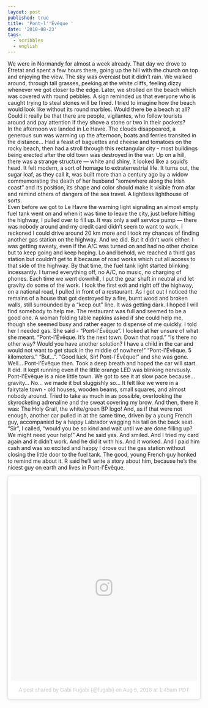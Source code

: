 ```yaml
---
layout: post
published: true
title: 'Pont-l''Évêque '
date: '2018-08-23'
tags:
  - scribbles
  - english
---
```



We were in Normandy for almost a week already. That day we drove to Étretat and spent a few hours there, going up the hill with the church on top and enjoying the view. The sky was overcast but it didn’t rain. We walked around, through tall grasses, peeking at the white cliffs, feeling dizzy whenever we got closer to the edge. Later, we strolled on the beach which was covered with round pebbles. A sign reminded us that everyone who is caught trying to steal stones will be fined. I tried to imagine how the beach would look like without its round marbles. Would there be a beach at all? Could it really be that there are people, vigilantes, who follow tourists around and pay attention if they shove a stone or two in their pockets?  
In the afternoon we landed in Le Havre. The clouds disappeared, a generous sun was warming up the afternoon, boats and ferries transited in the distance… Had a feast of baguettes and cheese and tomatoes on the rocky beach, then had a stroll through this rectangular city - most buildings being erected after the old town was destroyed in the war. Up on a hill, there was a strange structure — white and shiny, it looked like a squid’s head. It felt modern, a sort of homage to extraterrestrial life. It turns out, the sugar loaf, as they call it, was built more than a century ago by a widow commemorating the death of her husband “somewhere along the Irish coast” and its position, its shape and color should make it visible from afar and remind others of dangers of the sea travel. A lightless lighthouse of sorts.  
Even before we got to Le Havre the warning light signaling an almost empty fuel tank went on and when it was time to leave the city, just before hitting the highway, I pulled over to fill up. It was only a self service pump — there was nobody around and my credit card didn’t seem to want to work. I reckoned I could drive around 20 km more and I took my chances of finding another gas station on the highway. And we did. But it didn’t work either. I was getting sweaty, even if the A/C was turned on and had no other choice but to keep going and keep hoping. Lo and behold, we reached a third gas station but couldn’t get to it because of road works which cut all access to that side of the highway. By that time, the fuel tank light started blinking incessantly. I turned everything off, no A/C, no music, no charging of phones. Each time we went downhill, I put the gear shaft in neutral and let gravity do some of the work. I took the first exit and right off the highway, on a national road, I pulled in front of a restaurant. As I got out I noticed the remains of a house that got destroyed by a fire, burnt wood and broken walls, still surrounded by a “keep out” line. It was getting dark. I hoped I will find somebody to help me. The restaurant was full and seemed to be a good one. A woman folding table napkins asked if she could help me, though she seemed busy and rather eager to dispense of me quickly. I told her I needed gas. She said - “Pont-l'Évêque”. I looked at her unsure of what she meant. “Pont-l'Évêque. It’s the next town. Down that road.” “Is there no other way? Would you have another solution? I have a child in the car and would not want to get stuck in the middle of nowhere!” “Pont-l'Évêque. 5 kilometers.” “But…”. “Good luck, Sir! Pont-l'Évêque!” and she was gone.  
Well… Pont-l'Évêque then. Took a deep breath and hoped the car will start. It did. It kept running even if the little orange LED was blinking nervously. Pont-l'Évêque is a nice little town. We got to see it at slow pace because… gravity… No… we made it but sluggishly so… It felt like we were in a fairytale town - old houses, wooden beams, small squares, and almost nobody around. Tried to take as much in as possible, overlooking the skyrocketing adrenaline and the sweat covering my brow. And then, there it was: The Holy Grail, the white/green BP logo! And, as if that were not enough, another car pulled in at the same time, driven by a young French guy, accompanied by a happy Labrador wagging his tail on the back seat.  
“Sir”, I called, “would you be so kind and wait until we are done filling up? We might need your help!” And he said yes. And smiled. And I tried my card again and it didn’t work. And he did it with his. And it worked. And I paid him cash and was so excited and happy I drove out the gas station without closing the little door to the fuel tank. The good, young French guy honked to remind me about it. R said he’ll write a story about him, because he’s the nicest guy on earth and lives in Pont-l'Évêque.  

<blockquote class="instagram-media" data-instgrm-permalink="https://www.instagram.com/p/BmF0n2olkjx/?utm_source=ig_embed" data-instgrm-version="9" style=" background:#FFF; border:0; border-radius:3px; box-shadow:0 0 1px 0 rgba(0,0,0,0.5),0 1px 10px 0 rgba(0,0,0,0.15); margin: 1px; max-width:540px; min-width:326px; padding:0; width:99.375%; width:-webkit-calc(100% - 2px); width:calc(100% - 2px);"><div style="padding:8px;"> <div style=" background:#F8F8F8; line-height:0; margin-top:40px; padding:50.0% 0; text-align:center; width:100%;"> <div style=" background:url(data:image/png;base64,iVBORw0KGgoAAAANSUhEUgAAACwAAAAsCAMAAAApWqozAAAABGdBTUEAALGPC/xhBQAAAAFzUkdCAK7OHOkAAAAMUExURczMzPf399fX1+bm5mzY9AMAAADiSURBVDjLvZXbEsMgCES5/P8/t9FuRVCRmU73JWlzosgSIIZURCjo/ad+EQJJB4Hv8BFt+IDpQoCx1wjOSBFhh2XssxEIYn3ulI/6MNReE07UIWJEv8UEOWDS88LY97kqyTliJKKtuYBbruAyVh5wOHiXmpi5we58Ek028czwyuQdLKPG1Bkb4NnM+VeAnfHqn1k4+GPT6uGQcvu2h2OVuIf/gWUFyy8OWEpdyZSa3aVCqpVoVvzZZ2VTnn2wU8qzVjDDetO90GSy9mVLqtgYSy231MxrY6I2gGqjrTY0L8fxCxfCBbhWrsYYAAAAAElFTkSuQmCC); display:block; height:44px; margin:0 auto -44px; position:relative; top:-22px; width:44px;"></div></div><p style=" color:#c9c8cd; font-family:Arial,sans-serif; font-size:14px; line-height:17px; margin-bottom:0; margin-top:8px; overflow:hidden; padding:8px 0 7px; text-align:center; text-overflow:ellipsis; white-space:nowrap;"><a href="https://www.instagram.com/p/BmF0n2olkjx/?utm_source=ig_embed" style=" color:#c9c8cd; font-family:Arial,sans-serif; font-size:14px; font-style:normal; font-weight:normal; line-height:17px; text-decoration:none;" target="_blank">A post shared by Gabi Fugabi (@fugabi)</a> on <time style=" font-family:Arial,sans-serif; font-size:14px; line-height:17px;" datetime="2018-08-05T08:45:15+00:00">Aug 5, 2018 at 1:45am PDT</time></p></div></blockquote> <script async defer src="//www.instagram.com/embed.js"></script>

